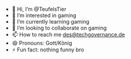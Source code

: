 - 👋 Hi, I’m @TeufelsTier
- 👀 I’m interested in gaming
- 🌱 I’m currently learning gaming
- 💞️ I’m looking to collaborate on gaming
- 📫 How to reach me des@techgovernance.de 
- 😄 Pronouns: Gott/König
- ⚡ Fun fact: nothing funny bro 

<!---
TeufelsTier/TeufelsTier is a ✨ special ✨ repository because its `README.md` (this file) appears on your GitHub profile.
You can click the Preview link to take a look at your changes.
--->
